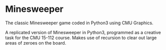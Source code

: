 # Minesweeper
The classic Minesweeper game coded in Python3 using CMU Graphics.

A replicated version of Minesweeper in Python3, programmed as a creative task for the CMU 15-112 course. Makes use of recursion to clear out large areas of zeroes on the board.
